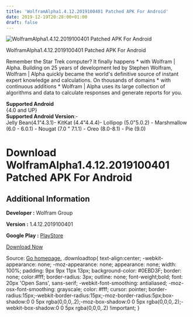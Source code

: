 ```yaml
---
title: 'WolframAlpha1.4.12.2019100401 Patched APK For Android'
date: 2019-12-19T20:28:00+01:00
draft: false
---
```


![WolframAlpha1.4.12.2019100401 Patched APK For Android](https://i0.wp.com/apkhome.net/wp-content/uploads/2019/12/WolframAlpha1.4.12.2019100401-Patched.png "WolframAlpha1.4.12.2019100401 Patched APK For Android")

  

WolframAlpha1.4.12.2019100401 Patched APK For Android

Remember the Star Trek computer? It finally happens \* with Wolfram | Alpha. Building on 25 years of development led by Stephen Wolfram, Wolfram | Alpha quickly became the world's definitive source of instant expert knowledge and calculations. On thousands of domains \* with continuous additions \* Wolfram | Alpha uses its large collection of algorithms and data to calculate responses and generate reports for you.

**Supported Android**  
{4.0 and UP}  
**Supported Android Version**:-  
Jelly Bean(4.1"4.3.1)- KitKat (4.4"4.4.4)- Lollipop (5.0"5.0.2) - Marshmallow (6.0 - 6.0.1) - Nougat (7.0 " 7.1.1) - Oreo (8.0-8.1) - Pie (9.0)

Download WolframAlpha1.4.12.2019100401 Patched APK For Android
==============================================================

Additional Information
----------------------

**Developer :** Wolfram Group

**Version :** 1.4.12.2019100401

**Google Play :** [PlayStore](https://play.google.com/store/apps/details?id=com.wolfram.android.alpha)

  

[Download Now](https://store4app.co/post/wolframalpha1-4-12-2019100401-patched-apk-for-android_1576783458)

  
Source: [Go homepage.](https://store4app.co/post/wolframalpha1-4-12-2019100401-patched-apk-for-android_1576783458) .downloadtop{ text-align:center; -webkit-appearance: none; -moz-appearance: none; appearance: none; width: 100%; padding: 9px 9px 11px 13px; background-color: #0EBD3F; border: none; color:#fff; border-radius: 3px; outline: none; font-weight;bold; font: 20px 'Open Sans', sans-serif; -webkit-font-smoothing: antialiased; -moz-osx-font-smoothing: grayscale; color: #fff; cursor: pointer; border-radius:15px;-webkit-border-radius:15px;-moz-border-radius:5px;box-shadow:0 0 5px rgba(0,0,0,.2);-moz-box-shadow:0 0 5px rgba(0,0,0,.2);-webkit-box-shadow:0 0 5px rgba(0,0,0,.2) !important; }